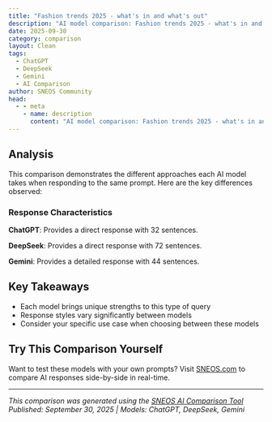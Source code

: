 ```yaml
---
title: "Fashion trends 2025 - what's in and what's out"
description: "AI model comparison: Fashion trends 2025 - what's in and what's out..."
date: 2025-09-30
category: comparison
layout: Clean
tags:
  - ChatGPT
  - DeepSeek
  - Gemini
  - AI Comparison
author: SNEOS Community
head:
  - - meta
    - name: description
      content: "AI model comparison: Fashion trends 2025 - what's in and what's out..."
---
```


<ChatComparison
  title="Fashion trends 2025 - what's in and what's out"
  prompt="Fashion trends 2025 - what's in and what's out"
  :responses='{"ChatGPT": "Certainly! Here\u2019s a snapshot of fashion trends for 2025, highlighting what\u2019s in and what\u2019s out:\n\n**What\u2019s In for 2025:**\n\n1. **Sustainable and Eco-Friendly Fashion:** \n Continued emphasis on sustainability with eco-friendly materials, upcycled clothing, and brands focusing on ethical production.\n\n2. **Tech-Integrated Clothing:** \n Wearable tech and smart fabrics that monitor health, change color, or adapt to temperature.\n\n3. **Bold Colors and Prints:** \n Vibrant colors, including neons and rich jewel tones, along with dynamic prints like abstract art, digital-inspired patterns, and bold florals.\n\n4. **Gender-Neutral Fashion:** \n More unisex collections focusing on versatility and fluid silhouettes.\n\n5. **90s and Early 2000s Revival:** \n A refreshed take on Y2K fashion with updated cuts, such as baggy trousers, crop tops, and chunky sneakers.\n\n6. **Maximalism:** \n Layering, mixed textures, statement accessories, and extravagant designs replacing minimalism for a while.\n\n7. **Retro Futurism:** \n Metallics, holographic fabrics, and futuristic silhouettes inspired by sci-fi aesthetics.\n\n8. **Comfort Meets Style:** \n Elevated loungewear, tailored knit sets, and relaxed yet polished looks continuing to dominate.\n\n**What\u2019s Out for 2025:**\n\n1. **Fast Fashion Overconsumption:** \n Increased consumer awareness is leading away from disposable, low-quality trends.\n\n2. **Overly Minimalist Draped Styles:** \n While minimalism isn\u2019t gone, extremely sparse and shapeless garments are losing ground to more expressive looks.\n\n3. **Ultra-Skinny Jeans:** \n The era of ultra-tight denim is fading; wider legs and more comfortable fits are preferred.\n\n4. **Excessive Logos and Branding:** \n Subtlety is favored over loud, logo-heavy designs.\n\n5. **Neutral Monochromes:** \n Beige and gray monotone outfits are less in favor compared to colorful and dynamic palettes.\n\n6. **Extremely High Heels:** \n Practicality wins with lower heels and comfortable footwear taking precedence.\n\n7. **Overly Synthetic and Non-Breathable Fabrics:** \n With sustainability\u2019s rise, synthetic-only materials are viewed less favorably unless recycled or organic.\n\nIf you have a specific category or style in mind, I can provide tailored trend insights too!", "DeepSeek": "Of course! Predicting 2025 fashion involves looking at the trajectory of current trends, technological advancements, and a growing cultural shift towards mindful consumption. Get ready for a year where personal expression, comfort, and innovation collide.\n\nHere\u2019s a breakdown of what\u0027s **IN** and what\u0027s **OUT** for 2025.\n\n---\n\n### **What\u0027s IN for 2025**\n\n#### 1. **AI \u0026 Digital Co-Creation**\n* **IN:** Garments and prints designed with the help of AI, and digital fashion for your online avatar. The line between physical and digital self-expression will blur further. Think unique, algorithm-generated patterns you can\u0027t find anywhere else.\n* **Why:** It represents the ultimate in personalization and the growth of the metaverse/e-commerce.\n\n#### 2. **Neuroaesthetics \u0026 \u0022Feel-Good\u0022 Fashion**\n* **IN:** Clothing designed using the science of neuroaesthetics\u2014colors, textures, and shapes proven to positively impact our mood and well-being. Expect soothing palettes, soft, tactile fabrics, and fluid, comfortable silhouettes.\n* **Why:** A direct response to burnout culture and a desire for clothing that serves our mental health.\n\n#### 3. **Upcycled \u0026 \u0022Deconstructed\u0022 Luxury**\n* **IN:** Not just recycling, but reimagining. High-end brands and indie designers will create one-of-a-kind pieces from deadstock, vintage, and damaged garments. Look for intentional seams, patchworking, and reconstructed classics.\n* **Why:** The ultimate expression of sustainability and individuality, moving beyond the \u0022mass-produced eco-friendly\u0022 item.\n\n#### 4. **Gothic Romance \u0026 Dark Florals**\n* **IN:** A moody, romantic trend continues to evolve. Think less \u0022witchy\u0022 and more \u0022romantic poet in a misty castle.\u0022 Key pieces include velvet blazers, delicate black lace, billowy black sleeves, and floral prints on dark backgrounds.\n* **Why:** Offers a sense of drama and escapism that contrasts with a minimalist digital world.\n\n#### 5. **Modern Prep \u0026 \u0022Quiet Luxury\u0022 Evolves**\n* **IN:** \u0022Quiet Luxury\u0022 matures from stark minimalism into \u0022Modern Prep.\u0022 It\u0027s not about showing off wealth, but cultivated taste. Think exceptional fabrics (brushed cotton, fine wool), timeless but relaxed silhouettes (a perfect trench, a slouchy trouser), and a palette of rich neutrals.\n* **Why:** The desire for quality and longevity over logos remains strong, but with more personality.\n\n#### 6. **Cobalt Blue \u0026 Spicy Ochre**\n* **IN:** Move over, Millennial Pink. 2025 will be dominated by **Cobalt Blue** (electric, confident, and digital) and **Spicy Ochre** (a warm, earthy, and grounding spice tone). They work beautifully separately or as a bold color combo.\n* **Why:** Cobalt reflects our tech-forward future, while Ochre connects us to nature and craft.\n\n#### 7. **Bike Shorts 2.0 \u0026 Performance Fabrics**\n* **IN:** The athleisure staple gets a high-fashion makeover. Pair them with oversized blazers, tailored coats, or luxe knitwear. The focus is on high-quality, matte performance fabrics that look sophisticated, not just for the gym.\n* **Why:** The demand for versatile, comfortable, and multi-functional clothing is here to stay.\n\n---\n\n### **What\u0027s OUT for 2025**\n\n#### 1. **Fast Fashion Mindset**\n* **OUT:** Buying 10 poorly made, trend-driven pieces every month. The cultural shame around wearing the same outfit twice is officially over.\n* **Why:** A combination of economic pressure, environmental awareness, and a shift towards valuing quality.\n\n#### 2. **Head-to-Toe Logomania**\n* **OUT:** Being a walking billboard for a brand. Ostentatious displays of wealth through giant, in-your-face logos are feeling tacky and outdated.\n* **Why:** The rise of \u0022quiet luxury\u0022 and a preference for subtlety and personal style over brand allegiance.\n\n#### 3. **Skinny Jeans (as the only option)**\n* **OUT:** The skinny jean\u0027s monopoly is long over. While they still have a place in some wardrobes, they are no longer the default.\n* **Why:** The fashion landscape is now dominated by a healthy variety of silhouettes: wide-leg, straight, bootcut, and flare.\n\n#### 4. **Uncomfortable Shoes**\n* **OUT:**\n * **Wobbly Stilettos:** Impractical, painful heels are being shelved for special occasions only.\n * **Flimsy Ballet Flats:** Without support or structure, they\u0027re being replaced by their more robust, modern counterparts.\n* **Why:** The pandemic permanently shifted our tolerance for discomfort. Style must now coexist with comfort and wearability.\n\n#### 5. **Beige Minimalism Overload**\n* **OUT:** The sterile, all-beige, all-cream aesthetic that lacks personality. While neutrals are still key, the head-to-toe sand-colored uniform is feeling cold and uninspired.\n* **Why:** People are craving color, texture, and pieces that tell a story, leading to the rise of \u0022dopamine dressing\u0022 and \u0022modern prep.\u0022\n\n#### 6. **Perfect, Filtered Aesthetics**\n* **OUT:** The overly curated, Instagram-perfect head-to-toe look. This includes matching sets that look too try-hard and outfits that lack any sense of personal touch.\n* **Why:** A move towards authenticity, individuality, and a more \u0022real\u0022 expression of self, even in fashion.\n\n#### 7. **Shein Hauls \u0026 Overconsumption Culture**\n* **OUT:** The social media trend of unboxing massive piles of cheap, disposable clothing. This practice is increasingly being called out for its environmental and ethical impact.\n* **Why:** A direct result of the \u0022Fast Fashion Mindset\u0022 being OUT. Consumers are becoming more educated and critical.\n\n### **The Overall Vibe of 2025:**\n\n**\u0022Conscious Individualism.\u0022** It\u0027s about knowing yourself, investing in what makes you feel good, and making choices that are mindful of their broader impact. Your wardrobe in 2025 will be less about following strict rules and more about a curated collection of pieces that tell your unique story.", "Gemini": "Okay, let\u0027s dive into the fashion crystal ball and predict the trends for 2025! Keep in mind that fashion is cyclical and influenced by many factors (social movements, technology, economics, etc.), so this is an educated guess based on current trajectories and emerging signals.\n\n**Overall Themes for 2025:**\n\n* **Sustainability is No Longer a Trend, It\u0027s a Requirement:** Consumers will demand transparency and ethical practices. Brands that don\u0027t prioritize sustainability will face serious backlash.\n* **Technology\u0027s Continued Influence:** Expect more integration of technology into clothing, from smart fabrics to personalized design experiences.\n* **Individuality and Self-Expression Reign Supreme:** While trends will exist, there will be a stronger emphasis on personal style and curating a unique wardrobe.\n* **Comfort and Functionality:** The pandemic accelerated the desire for comfortable clothing that can adapt to different situations. This will continue.\n\n**What\u0027s In (Likely to be popular):**\n\n* **Upcycled and Repurposed Clothing:** Think reconstructed garments, vintage finds, and creative reuse of materials. DIY and customization will be huge.\n* **Regenerative Materials:** Clothing made from fibers that help restore the environment, like regenerative cotton or seaweed-based fabrics.\n* **Circular Fashion Models:** Rental services, resale platforms, and clothing recycling programs will be mainstream.\n* **Hyper-Personalization:** AI-powered style recommendations, custom-fit clothing, and on-demand manufacturing.\n* **Adaptive Clothing:** Clothing designed for people with disabilities, incorporating features like easy closures, sensory-friendly fabrics, and adjustable fits.\n* **Tech-Integrated Clothing:**\n * **Smart Fabrics:** Fabrics that can regulate temperature, track fitness data, or even change color.\n * **Wearable Technology:** More subtle integration of technology into garments, like embedded sensors or haptic feedback.\n* **Bold Colors and Prints:** Think vibrant hues, abstract patterns, and playful designs. Optimistic and joyful dressing.\n* **Exaggerated Silhouettes:** Oversized blazers, wide-leg pants, and voluminous dresses.\n* **Texture Play:** Mixing different textures like leather, knitwear, and sheer fabrics in one outfit.\n* **Craftcore:** Embracing handmade and artisanal details like crochet, embroidery, and quilting.\n* **Gender-Neutral and Fluid Styles:** Clothing designed to be worn by anyone, regardless of gender identity.\n* **Y2K Revival Continued (but more refined):** Low-rise jeans may still be around in some form, but expect to see more sophisticated interpretations of the early 2000s aesthetic, incorporating elements like:\n * Shiny fabrics (but not overly flashy)\n * Mini skirts, but with a bit more structure.\n * Bold accessories.\n* **Gorpcore Evolution:** Continued love of outdoors-inspired clothing, but with a focus on more stylish and versatile pieces that can be worn in urban environments.\n* **Dark Academia:** Think dark colors, tailored blazers, and vintage-inspired pieces.\n\n**What\u0027s Out (Likely to be less popular):**\n\n* **Fast Fashion as a Primary Source:** Consumers will be increasingly aware of the ethical and environmental costs of fast fashion, leading to a decline in its popularity.\n* **Excessive Minimalism (the stark, cold kind):** While minimalism will still be appreciated, expect it to be warmer and more textured, incorporating natural elements. The super-sterile, all-white look will feel dated.\n* **Overly Complicated Outfits:** People will prefer simpler, more effortless styles.\n* **Trends That Are Clearly Unsustainable:** Think fabrics that shed microplastics, clothing made in unethical factories, and styles that are designed to be disposable.\n* **Unrealistic Beauty Standards:** The fashion industry will continue to move towards greater inclusivity and representation of diverse body types, ages, and ethnicities.\n\n**Specific Garments/Accessories:**\n\n* **In:**\n * Statement Belts (wide and decorative)\n * Chunky Loafers and Mary Janes\n * Ballet Flats (coming back!)\n * Oversized Sunglasses\n * Structured Handbags\n * Dopamine Dressing: Bright Colors and Bold patterns\n * Maxi Skirts and Dresses\n* **Out:**\n * Skinny Jeans (though they may linger in certain subcultures)\n * Extremely High Heels (comfort is key!)\n * Tiny, impractical handbags\n\n**Important Considerations:**\n\n* **Regional Differences:** Fashion trends vary depending on location and culture. What\u0027s popular in New York may not be popular in Tokyo.\n* **The Power of Social Media:** TikTok, Instagram, and other social media platforms will continue to play a significant role in shaping fashion trends.\n* **The Metaverse\u0027s Influence:** Digital fashion and virtual avatars will become increasingly important, blurring the lines between the physical and digital worlds. Expect to see more brands experimenting with NFTs and virtual clothing.\n\n**In conclusion:** Fashion in 2025 will be about self-expression, sustainability, and embracing new technologies. It\u0027s an exciting time for the industry, as it continues to evolve and adapt to a changing world.\n\nRemember that these are just predictions, and the future of fashion is always uncertain. The most important thing is to wear what makes you feel good and confident!\n"}' 
  published-date="22:46"
/>

## Analysis

This comparison demonstrates the different approaches each AI model takes when responding to the same prompt. Here are the key differences observed:

### Response Characteristics

**ChatGPT**: Provides a direct response with 32 sentences. 

**DeepSeek**: Provides a direct response with 72 sentences. 

**Gemini**: Provides a detailed response with 44 sentences. 

## Key Takeaways

- Each model brings unique strengths to this type of query
- Response styles vary significantly between models
- Consider your specific use case when choosing between these models

## Try This Comparison Yourself

Want to test these models with your own prompts? Visit [SNEOS.com](https://sneos.com) to compare AI responses side-by-side in real-time.

---

*This comparison was generated using the [SNEOS AI Comparison Tool](https://sneos.com)*
*Published: September 30, 2025 | Models: ChatGPT, DeepSeek, Gemini*

